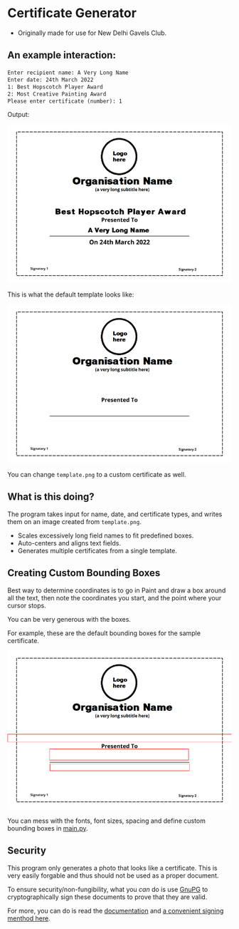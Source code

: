 # Certificate Generator

- Originally made for use for New Delhi Gavels Club.

## An example interaction:
```
Enter recipient name: A Very Long Name
Enter date: 24th March 2022
1: Best Hopscotch Player Award
2: Most Creative Painting Award
Please enter certificate (number): 1
```

Output:

![Sample certificate](A_Very_Long_Name_Best_Hopscotch_Player_Award_On_24th_March_2022.png)

This is what the default template looks like:

![Defaullt Template](template.png)

You can change `template.png` to a custom certificate as well.

## What is this doing?

The program takes input for name, date, and certificate types, and writes them on an image created from `template.png`.

- Scales excessively long field names to fit predefined boxes.
- Auto-centers and aligns text fields.
- Generates multiple certificates from a single template.

## Creating Custom Bounding Boxes

Best way to determine coordinates is to go
in Paint and draw a box around all the text, then note the coordinates you start,
and the point where your cursor stops.

You can be very generous with the boxes.

For example, these are the default bounding boxes for the sample certificate.

![Image with bounding boxes for text](box_illustration.png)

You can mess with the fonts, font sizes, spacing and define custom bounding boxes in [main.py](main.py).

## Security

This program only generates a photo that looks like a certificate. This is very easily forgable and thus should not be used as a proper document.

To ensure security/non-fungibility, what you _can_ do is use [GnuPG](https://www.gnupg.org/) to cryptographically sign these documents to prove that they are valid.

For more, you can do is read the [documentation](https://www.gnupg.org/gph/en/manual/c14.html) and [ a convenient signing menthod here](https://www.gnupg.org/gph/en/manual/x135.html#AEN160).